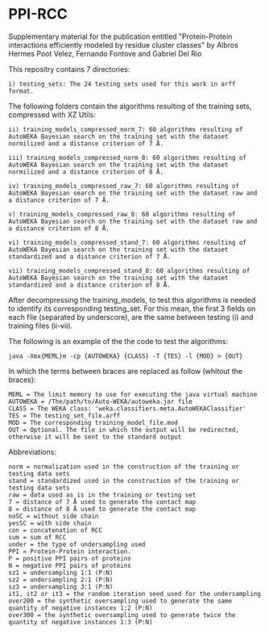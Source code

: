 # PPI-RCC
Supplementary material for the publication entitled "Protein-Protein interactions efficiently modeled by residue cluster classes" by Albros Hermes Poot Velez, Fernando Fontove and Gabriel Del Rio

This repositry contains 7 directories:

	i) testing_sets: The 24 testing sets used for this work in arff format.

The following folders contain the algorithms resulting of the training sets, compressed with XZ Utils:

	ii) training_models_compressed_norm_7: 60 algorithms resulting of AutoWEKA Bayesian search on the training set with the dataset normilized and a distance criterion of 7 Å.

	iii) training_models_compressed_norm_8: 60 algorithms resulting of AutoWEKA Bayesian search on the training set with the dataset normilized and a distance criterion of 8 Å.

	iv) training_models_compressed_raw_7: 60 algorithms resulting of AutoWEKA Bayesian search on the training set with the dataset raw and a distance criterion of 7 Å.

	v) training_models_compressed_raw_8: 60 algorithms resulting of AutoWEKA Bayesian search on the training set with the dataset raw and a distance criterion of 8 Å.

	vi) training_models_compressed_stand_7: 60 algorithms resulting of AutoWEKA Bayesian search on the training set with the dataset standardized and a distance criterion of 7 Å.

	vii) training_models_compressed_stand_8: 60 algorithms resulting of AutoWEKA Bayesian search on the training set with the dataset standardized and a distance criterion of 8 Å.


After decompressing the training_models, to test this algorithms is needed to identify its corresponding testing_set. For this mean, the first 3 fields on each file (separated by underscore), are the same between testing (i) and training files (ii-vii). 

The following is an example of the the code to test the algorithms:

	java -Xmx{MEML}m -cp {AUTOWEKA} {CLASS} -T {TES} -l {MOD} > {OUT}

In which the terms between braces are replaced as follow (whitout the braces):

	MEML = The limit memory to use for executing the java virtual machine
	AUTOWEKA = /The/path/to/Auto-WEKA/autoweka.jar file 
	CLASS = The WEKA class: 'weka.classifiers.meta.AutoWEKAClassifier'
	TES = The testing_set_file.arff
	MOD = The corresponding training_model_file.mod 
	OUT = Optional. The file in which the output will be redirected, otherwise it will be sent to the standard output




Abbreviations:

	norm = normalization used in the construction of the training or testing data sets
	stand = standardized used in the construction of the training or testing data sets
	raw = data used as is in the training or testing set
	7 = distance of 7 Å used to generate the contact map
	8 = distance of 8 Å used to generate the contact map
	noSC = without side chain
	yesSC = with side chain
	con = concatenation of RCC
	sum = sum of RCC
	under = the type of undersampling used
	PPI = Protein-Protein interaction.
	P = positive PPI pairs of proteins
	N = negative PPI pairs of proteins
	sz1 = undersampling 1:1 (P:N)
	sz2 = undersampling 2:1 (P:N)
	sz3 = undersampling 3:1 (P:N)
	it1, it2 or it3 = the random iteration seed used for the undersampling
	over200 = the synthetic oversampling used to generate the same quantity of negative instances 1:2 (P:N)
	over300 = the synthetic oversampling used to generate twice the quantity of negative instances 1:3 (P:N)

